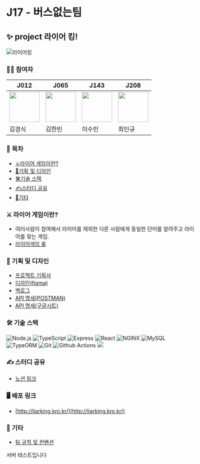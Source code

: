 # J17 - 버스없는팀
## ✨ project 라이어 킹!
![라이어킹](https://user-images.githubusercontent.com/75592009/139189863-fe41eb9e-8cb3-4739-b279-d81ba4c783e4.jpg)

### 🙍‍♂️ 참여자

|J012|J065|J143|J208|
|-|-|-|-|
|<img src="https://avatars.githubusercontent.com/u/83746849?s=64&v=4" width="80px" height="80px">|<img src="https://avatars.githubusercontent.com/u/15135565?s=64&v=4" width="80px" height="80px">|<img src="https://avatars.githubusercontent.com/u/87405529?s=64&v=4" width="80px" height="80px">|<img src="https://avatars.githubusercontent.com/u/75592009?s=64&v=4" width="80px" height="80px">|
|김경식|김한빈|이수민|최인규|

### 📑 목차
- [⚔️라이어 게임이란?](#-라이어-게임이란?)
- [🎨기획 및 디자인](#-기획-및-디자인)
- [🛠️기술 스택](#-기술-스택)
- [✍️스터디 공유](#-스터디-공유)
- [📌기타](#-기타)

### ⚔️ 라이어 게임이란?
- 여러사람이 참여해서 라이어를 제외한 다른 사람에게 동일한 단어를 알려주고 라이어를 찾는 게임.
- [라이어게임 룰](https://m.blog.naver.com/madidaacc/221963552615)

### 🎨 기획 및 디자인
- [프로젝트 기획서](https://github.com/boostcampwm-2021/WEB17/wiki/%ED%94%84%EB%A1%9C%EC%A0%9D%ED%8A%B8-%EA%B8%B0%ED%9A%8D%EC%84%9C)
- [디자인(figma)](https://www.figma.com/file/L87pZSl2LScAcMvAz7hrgX/Web17-%EB%B2%84%EC%8A%A4%EC%97%86%EB%8A%94%ED%8C%80)
- [백로그](https://docs.google.com/spreadsheets/d/1cC2TxJ4erFBsuq4bkKqv3V4KO6FwedPEPYoUufhIlGM/edit#gid=0)
- [API 명세(POSTMAN)](https://documenter.getpostman.com/view/18161030/UVByJVs7)
- [API 명세(구글시트)](https://docs.google.com/spreadsheets/d/1chXj4nxNpR0ixQQptPynn0U-j0YTff6hKcpEC-_AO-U/edit#gid=0)

### 🛠️ 기술 스택
![Node.js](https://img.shields.io/badge/Node.js-v14.18.1-%23339933?style=flat&logo=Node.js&logoColor=white) ![TypeScript](https://img.shields.io/badge/TypeScript-%233178C6?style=flat&logo=TypeScript&logoColor=white) ![Express](https://img.shields.io/badge/Express-v4.16.1-%23000000?style=flat&logo=Express&logoColor=white) 
![React](https://img.shields.io/badge/React-%2361DAFB?style=flat&logo=React&logoColor=white) ![NGINX](https://img.shields.io/badge/NGINX-%23009639?style=flat&logo=NGINX&logoColor=white) ![MySQL](https://img.shields.io/badge/MySQL-%234479A1?style=flat&logo=MySQL&logoColor=white) ![TypeORM](https://img.shields.io/badge/TypeORM-f36c21) 
![Git](https://img.shields.io/badge/Git-%23F05032?style=flat&logo=Git&logoColor=white) ![Github Actions](https://img.shields.io/badge/Github%20Actions-%232088FF?style=flat&logo=Github%20Actions&logoColor=white) <img src="https://img.shields.io/badge/Naver_Cloud_Platform-0.0.0-03C75A?logo=Naver">

### ✍️ 스터디 공유
- [노션 링크](https://diligent-yak-42a.notion.site/J17-e6a96c803671471aad45473f83f1468b)

### 🖥 배포 링크
- [http://liarking.kro.kr/](http://liarking.kro.kr/)

### 📌 기타
- [팀 규칙 및 컨벤션](https://github.com/boostcampwm-2021/WEB17/wiki/%ED%8C%80-%EA%B7%9C%EC%B9%99)

서버 테스트입니다
